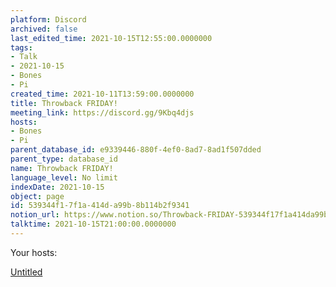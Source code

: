 ```yaml
---
platform: Discord
archived: false
last_edited_time: 2021-10-15T12:55:00.0000000
tags:
- Talk
- 2021-10-15
- Bones
- Pi
created_time: 2021-10-11T13:59:00.0000000
title: Throwback FRIDAY!
meeting_link: https://discord.gg/9Kbq4djs
hosts:
- Bones
- Pi
parent_database_id: e9339446-880f-4ef0-8ad7-8ad1f507dded
parent_type: database_id
name: Throwback FRIDAY!
language_level: No limit
indexDate: 2021-10-15
object: page
id: 539344f1-7f1a-414d-a99b-8b114b2f9341
notion_url: https://www.notion.so/Throwback-FRIDAY-539344f17f1a414da99b8b114b2f9341
talktime: 2021-10-15T21:00:00.0000000
---
```




Your hosts:

[Untitled](https://www.notion.so/482e61b02b9c4456b2b4fe86bb7544c6)   





